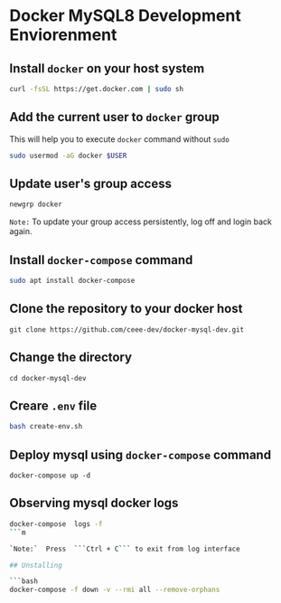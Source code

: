 # Docker MySQL8 Development Enviorenment

## Install `docker` on your host system

```bash
curl -fsSL https://get.docker.com | sudo sh
```

## Add the current user to `docker` group 

This will help you to execute `docker` command without  `sudo`

```bash
sudo usermod -aG docker $USER
```

##  Update user's group access 

```bash
newgrp docker
```

`Note:` To update your group access persistently, log off and login back again.
 
## Install `docker-compose` command

```bash
sudo apt install docker-compose
```

## Clone the repository to your docker host

```
git clone https://github.com/ceee-dev/docker-mysql-dev.git
```

##  Change the directory 
 
```
cd docker-mysql-dev
```
 
## Creare `.env` file

```bash
bash create-env.sh 
```

## Deploy mysql using `docker-compose` command

```
docker-compose up -d
```
## Observing mysql docker logs 

```bash
docker-compose  logs -f
```m

`Note:`  Press  ```Ctrl + C``` to exit from log interface

## Unstalling 

```bash
docker-compose -f down -v --rmi all --remove-orphans
```


